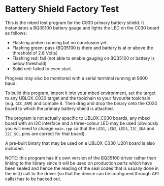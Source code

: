 # Battery Shield Factory Test

This is the mbed test program for the C030 primary battery shield.  It instantiates a BQ35100 battery gauge and lights the LED on the C030 board as follows:

* Flashing amber: running but no conclusion yet.
* Flashing green: pass (BQ35100 is there and battery is at or above the threshold of 2.8 Volts)
* Flashing red:   fail (not able to enable gauging on BQ35100 or battery is below threshold)
* Solid red:      failed to even start.

Progress may also be monitored with a serial terminal running at 9600 baud.

To build this program, import it into your mbed environment, set the target to any UBLOX_C030 target and the toolchain to your favourite toolchain (e.g. `GCC_ARM`) and compile it.  Then drag and drop the binary onto the C030 board to which the primary battery shield is attached.

The program is not actually specific to UBLOX_C030 boards, any mbed board with an I2C interface and a three-colour LED may be used (obviously you will need to change `main.cpp` so that the `LED1`, `LED2`, `LED3`, `I2C_SDA` and `I2C_SCL` pins are correct for that board).

A pre-built binary that may be used on a UBLOX_C030_U201 board is also included.

NOTE: this program has it's own version of the BQ35100 driver rather than linking to the library since it will be used on production parts which have been sealed and hence the reading of the seal codes that is usually done in the init() call to the driver (so that the device can be configured through API calls) has to be hacked out.